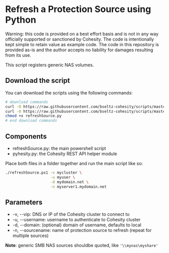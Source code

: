 # Refresh a Protection Source using Python

Warning: this code is provided on a best effort basis and is not in any way officially supported or sanctioned by Cohesity. The code is intentionally kept simple to retain value as example code. The code in this repository is provided as-is and the author accepts no liability for damages resulting from its use.

This script registers generic NAS volumes.

## Download the script

You can download the scripts using the following commands:

```bash
# download commands
curl -O https://raw.githubusercontent.com/bseltz-cohesity/scripts/master/python/refreshSource/refreshSource.py
curl -O https://raw.githubusercontent.com/bseltz-cohesity/scripts/master/python/pyhesity.py
chmod +x refreshSource.py
# end download commands
```

## Components

* refreshSource.py: the main powershell script
* pyhesity.py: the Cohesity REST API helper module

Place both files in a folder together and run the main script like so:

```bash
./refreshSource.ps1 -v mycluster \
                    -u myuser \
                    -d mydomain.net \
                    -n myserver1.mydomain.net
```

## Parameters

* -v, --vip: DNS or IP of the Cohesity cluster to connect to
* -u, --username: username to authenticate to Cohesity cluster
* -d, --domain: (optional) domain of username, defaults to local
* -n, --sourcename: name of protection source to refresh (repeat for multiple sources)

**Note**: generic SMB NAS sources shouldbe quoted, like `'\\mynas\myshare'`
